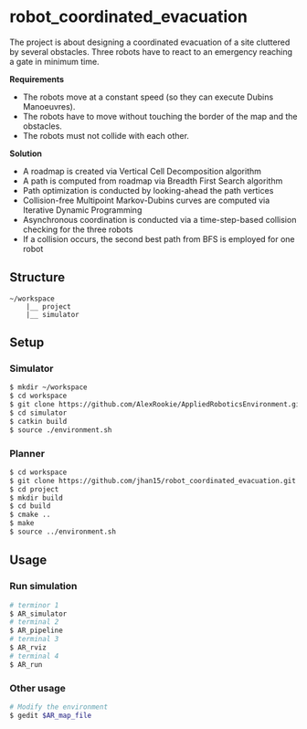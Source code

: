 # robot_coordinated_evacuation
The project is about designing a coordinated evacuation of a site cluttered by several obstacles. Three robots have to react to an emergency reaching a gate in minimum time.

**Requirements**

* The robots move at a constant speed (so they can execute Dubins Manoeuvres).
* The robots have to move without touching the border of the map and the obstacles.
* The robots must not collide with each other.

**Solution**

* A roadmap is created via Vertical Cell Decomposition algorithm
* A path is computed from roadmap via Breadth First Search algorithm
* Path optimization is conducted by looking-ahead the path vertices
* Collision-free Multipoint Markov-Dubins curves are computed via Iterative Dynamic Programming
* Asynchronous coordination is conducted via a time-step-based collision checking for the three robots
* If a collision occurs, the second best path from BFS is employed for one robot

## Structure

    ~/workspace
        |__ project
        |__ simulator

## Setup

### Simulator

```bash
$ mkdir ~/workspace
$ cd workspace
$ git clone https://github.com/AlexRookie/AppliedRoboticsEnvironment.git simulator/
$ cd simulator
$ catkin build
$ source ./environment.sh
```

### Planner
```bash
$ cd workspace
$ git clone https://github.com/jhan15/robot_coordinated_evacuation.git project
$ cd project
$ mkdir build
$ cd build
$ cmake ..
$ make
$ source ../environment.sh
```

## Usage

### Run simulation
```bash
# terminor 1
$ AR_simulator
# terminal 2
$ AR_pipeline
# terminal 3
$ AR_rviz
# terminal 4
$ AR_run
```

### Other usage
```bash
# Modify the environment
$ gedit $AR_map_file
```
